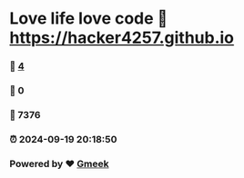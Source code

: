 # Love life love code :link: https://hacker4257.github.io 
### :page_facing_up: [4](https://hacker4257.github.io/tag.html) 
### :speech_balloon: 0 
### :hibiscus: 7376 
### :alarm_clock: 2024-09-19 20:18:50 
### Powered by :heart: [Gmeek](https://github.com/Meekdai/Gmeek)
